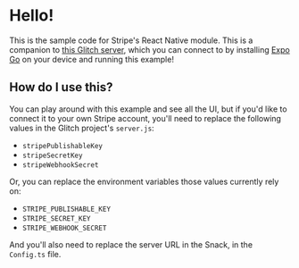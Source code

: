 # Hello!

This is the sample code for Stripe's React Native module. This is a companion to [this Glitch server](https://glitch.com/edit/#!/expo-stripe-server-example), 
which you can connect to by installing [Expo Go](expo.io/expo-go) on your device and running this example!

## How do I use this?

You can play around with this example and see all the UI, but if you'd like to connect it to your own Stripe account, you'll need to replace the following values in the Glitch project's `server.js`:
- `stripePublishableKey`
- `stripeSecretKey`
- `stripeWebhookSecret` 

Or, you can replace the environment variables those values currently rely on:
- `STRIPE_PUBLISHABLE_KEY` 
- `STRIPE_SECRET_KEY` 
- `STRIPE_WEBHOOK_SECRET` 

And you'll also need to replace the server URL in the Snack, in the `Config.ts` file.